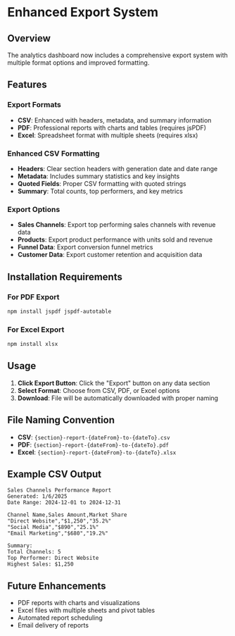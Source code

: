 # Enhanced Export System

## Overview
The analytics dashboard now includes a comprehensive export system with multiple format options and improved formatting.

## Features

### Export Formats
- **CSV**: Enhanced with headers, metadata, and summary information
- **PDF**: Professional reports with charts and tables (requires jsPDF)
- **Excel**: Spreadsheet format with multiple sheets (requires xlsx)

### Enhanced CSV Formatting
- **Headers**: Clear section headers with generation date and date range
- **Metadata**: Includes summary statistics and key insights
- **Quoted Fields**: Proper CSV formatting with quoted strings
- **Summary**: Total counts, top performers, and key metrics

### Export Options
- **Sales Channels**: Export top performing sales channels with revenue data
- **Products**: Export product performance with units sold and revenue
- **Funnel Data**: Export conversion funnel metrics
- **Customer Data**: Export customer retention and acquisition data

## Installation Requirements

### For PDF Export
```bash
npm install jspdf jspdf-autotable
```

### For Excel Export
```bash
npm install xlsx
```

## Usage

1. **Click Export Button**: Click the "Export" button on any data section
2. **Select Format**: Choose from CSV, PDF, or Excel options
3. **Download**: File will be automatically downloaded with proper naming

## File Naming Convention
- **CSV**: `{section}-report-{dateFrom}-to-{dateTo}.csv`
- **PDF**: `{section}-report-{dateFrom}-to-{dateTo}.pdf`
- **Excel**: `{section}-report-{dateFrom}-to-{dateTo}.xlsx`

## Example CSV Output
```
Sales Channels Performance Report
Generated: 1/6/2025
Date Range: 2024-12-01 to 2024-12-31

Channel Name,Sales Amount,Market Share
"Direct Website","$1,250","35.2%"
"Social Media","$890","25.1%"
"Email Marketing","$680","19.2%"

Summary:
Total Channels: 5
Top Performer: Direct Website
Highest Sales: $1,250
```

## Future Enhancements
- PDF reports with charts and visualizations
- Excel files with multiple sheets and pivot tables
- Automated report scheduling
- Email delivery of reports




























